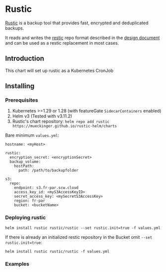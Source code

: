 # Rustic

[Rustic](https://rustic.cli.rs/) is a backup tool that provides fast, encrypted and deduplicated backups.

It reads and writes the [restic](https://github.com/restic/restic) repo format described in the [design document](https://github.com/restic/restic/blob/master/doc/design.rst) and can be used as a restic replacement in most cases.

## Introduction

This chart will set up rustic as a Kubernetes CronJob

## Installing

### Prerequisites

1. Kubernetes >=1.29 or 1.28 (with featureGate `SidecarContainers` enabled)
2. Helm v3 (Tested with v3.11.2)
3. Rustic's chart repository: `helm repo add rustic https://mueckinger.github.io/rustic-helm/charts`


Bare minimum `values.yml`:
```
hostname: <myHost>

rustic:
  encryption_secret: <encryptionSecret>
  backup_volume:
    hostPath:
      path: /path/to/backupfolder

s3:
  repo:
    endpoint: s3.fr-par.scw.cloud
    access_key_id: <myS3AccessKeyID>
    secret_access_key: <mySecretS3AccessKey>
    region: fr-par
    bucket: <bucketName>
```

### Deploying rustic

```
helm install rustic rustic/rustic --set rustic.init=true -f values.yml
```

If there is already an initialized restic repository in the Bucket omit `--set rustic.init=true`:

```
helm install rustic rustic/rustic -f values.yml
```

### Examples